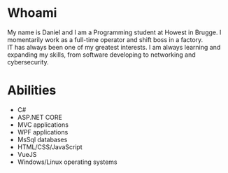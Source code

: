 # Whoami

My name is Daniel and I am a Programming student at Howest in Brugge. I momentarily work as a full-time operator and shift boss in a factory.<br>
IT has always been one of my greatest interests. I am always learning and expanding my skills, from software developing to networking and cybersecurity.

# Abilities

* C#
* ASP.NET CORE
* MVC applications
* WPF applications
* MsSql databases
* HTML/CSS/JavaScript
* VueJS
* Windows/Linux operating systems

<!---
Apostol-Daniel/Apostol-Daniel is a ✨ special ✨ repository because its `README.md` (this file) appears on your GitHub profile.
You can click the Preview link to take a look at your changes.
--->
